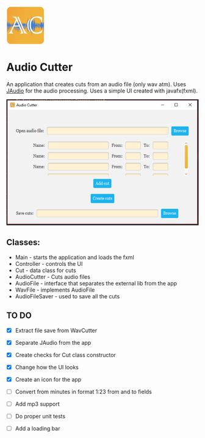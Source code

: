 <img width="100" height="100" alt="alt text" src="https://raw.githubusercontent.com/zakupower/Audio-Cutter/master/ico3.png">

# Audio Cutter 

An application that creates cuts from an audio file (only wav atm). Uses [JAudio](http://jaudio.sourceforge.net/) for the audio processing.
Uses a simple UI created with javafx(fxml).

![alt text](https://raw.githubusercontent.com/zakupower/Audio-Cutter/master/Capture3.PNG)

## Classes:
* Main - starts the application and loads the fxml
* Controller - controls the UI
* Cut - data class for cuts
* AudioCutter - Cuts audio files
* AudioFile - interface that separates the external lib from the app
* WavFile - implements AudioFile
* AudioFileSaver - used to save all the cuts




## TO DO
- [x] Extract file save from WavCutter
- [x] Separate JAudio from the app
- [x] Create checks for Cut class constructor
- [x] Change how the UI looks
- [x] Create an icon for the app
- [ ] Convert from minutes in format 1:23 from and to fields
- [ ] Add mp3 support
- [ ] Do proper unit tests
- [ ] Add a loading bar


